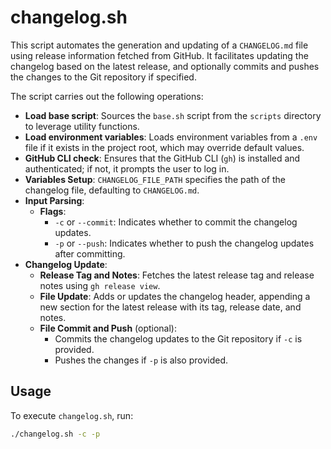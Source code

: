 # changelog.sh

This script automates the generation and updating of a `CHANGELOG.md` file using release information fetched from GitHub. It facilitates updating the changelog based on the latest release, and optionally commits and pushes the changes to the Git repository if specified.

The script carries out the following operations:

- **Load base script**: Sources the `base.sh` script from the `scripts` directory to leverage utility functions.
- **Load environment variables**: Loads environment variables from a `.env` file if it exists in the project root, which may override default values.
- **GitHub CLI check**: Ensures that the GitHub CLI (`gh`) is installed and authenticated; if not, it prompts the user to log in.
- **Variables Setup**: `CHANGELOG_FILE_PATH` specifies the path of the changelog file, defaulting to `CHANGELOG.md`.
- **Input Parsing**:
    - **Flags**:
        - `-c` or `--commit`: Indicates whether to commit the changelog updates.
        - `-p` or `--push`: Indicates whether to push the changelog updates after committing.
- **Changelog Update**:
    - **Release Tag and Notes**: Fetches the latest release tag and release notes using `gh release view`.
    - **File Update**: Adds or updates the changelog header, appending a new section for the latest release with its tag, release date, and notes.
    - **File Commit and Push** (optional):
        - Commits the changelog updates to the Git repository if `-c` is provided.
        - Pushes the changes if `-p` is also provided.

## Usage

To execute `changelog.sh`, run:

```sh
./changelog.sh -c -p
```
